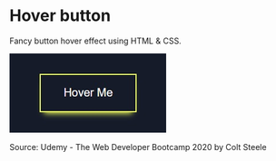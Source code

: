 # Hover button

Fancy button hover effect using HTML & CSS.

![Alt text](/HoverButton.jpg "Hover button")

Source: Udemy - The Web Developer Bootcamp 2020 by Colt Steele
